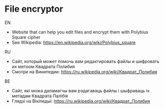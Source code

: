 # File encryptor
EN
- Website that can help you edit files and encrypt them with Polybius Square cipher
- See Wikipedia: https://en.wikipedia.org/wiki/Polybius_square

RU
- Сайт, который может помочь вам редактировать файлы и шифровать их метоом Квадрата Полибия
- Смотри на Википедии: https://ru.wikipedia.org/wiki/Квадрат_Полибия

BE
- Сайт, які можа дапамагчы вам рэдагаваць файлы і шыфраваць іх метадам Квадрата Палібія
- Глядзі на Вікіпедыі: https://ru.wikipedia.org/wiki/Квадрат_Полибия

